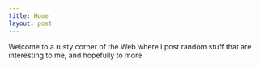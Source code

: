 ```yaml
---
title: Home
layout: post
---
```


Welcome to a rusty corner of the Web where I post random stuff that are interesting to me, and hopefully to more.

